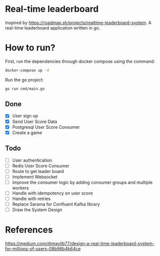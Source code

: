 # Real-time leaderboard
Inspired by https://roadmap.sh/projects/realtime-leaderboard-system.
A real-time leaderboard application written in go.

# How to run?
First, run the dependencies through docker compose using the command:
```bash
docker-compose up -d
```

Run the go project:
```bash
go run cmd/main.go
```

## Done
- [x] User sign up
- [x] Send User Score Data
- [x] Postgresql User Score Consumer
- [x] Create a game

## Todo
- [ ] User authentication
- [ ] Redis User Score Consumer
- [ ] Route to get leader board
- [ ] Implement Websocket
- [ ] Improve the consumer logic by adding consumer groups and multiple workers
- [ ] Handle with idempotency on user score
- [ ] Handle with retries
- [ ] Replace Sarama for Confluent Kafka library
- [ ] Draw the System Design

# References
https://medium.com/@mayilb77/design-a-real-time-leaderboard-system-for-millions-of-users-08b96b4b64ce
